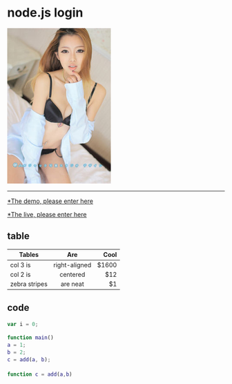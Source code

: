 ﻿# node.js login

![](g1.jpg)

***

[*The demo, please enter here](https://myaccount.vantagefx.cn/tradingaccounts/registerdemo?i=Mzg0OTEmMzI3ODM2)

[*The live, please enter here](https://myaccount.vantagefx.cn/tradingaccounts/registerlive?i=Mzg0OTEmMzI3ODM2)

## table

| Tables        | Are           | Cool  |
| ------------- |:-------------:| -----:|
| col 3 is      | right-aligned | $1600 |
| col 2 is      | centered      |   $12 |
| zebra stripes | are neat      |    $1 |


## code


```js
var i = 0;

```

```matlab
function main()
a = 1;
b = 2;
c = add(a, b);

function c = add(a,b)
```

